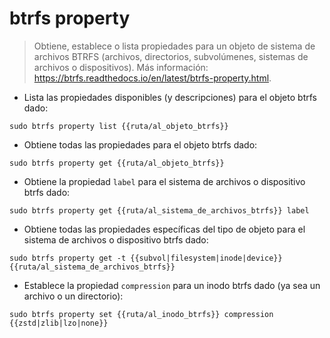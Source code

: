 # btrfs property

> Obtiene, establece o lista propiedades para un objeto de sistema de archivos BTRFS (archivos, directorios, subvolúmenes, sistemas de archivos o dispositivos).
> Más información: <https://btrfs.readthedocs.io/en/latest/btrfs-property.html>.

- Lista las propiedades disponibles (y descripciones) para el objeto btrfs dado:

`sudo btrfs property list {{ruta/al_objeto_btrfs}}`

- Obtiene todas las propiedades para el objeto btrfs dado:

`sudo btrfs property get {{ruta/al_objeto_btrfs}}`

- Obtiene la propiedad `label` para el sistema de archivos o dispositivo btrfs dado:

`sudo btrfs property get {{ruta/al_sistema_de_archivos_btrfs}} label`

- Obtiene todas las propiedades específicas del tipo de objeto para el sistema de archivos o dispositivo btrfs dado:

`sudo btrfs property get -t {{subvol|filesystem|inode|device}} {{ruta/al_sistema_de_archivos_btrfs}}`

- Establece la propiedad `compression` para un inodo btrfs dado (ya sea un archivo o un directorio):

`sudo btrfs property set {{ruta/al_inodo_btrfs}} compression {{zstd|zlib|lzo|none}}`
